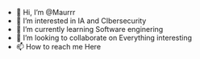 - 👋 Hi, I’m @Maurrr
- 👀 I’m interested in IA and CIbersecurity
- 🌱 I’m currently learning Software enginering
- 💞️ I’m looking to collaborate on Everything interesting
- 📫 How to reach me Here

<!---
Maurrr/Maurrr is a ✨ special ✨ repository because its `README.md` (this file) appears on your GitHub profile.
You can click the Preview link to take a look at your changes.
--->
